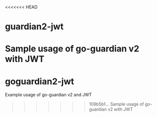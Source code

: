 <<<<<<< HEAD
# guardian2-jwt
Sample usage of go-guardian v2 with JWT
=======
# goguardian2-jwt
Example usage of go-guardian v2 and JWT
>>>>>>> 109b5b1... Sample usage of go-guardian v2 with JWT
